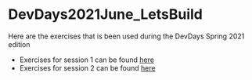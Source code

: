 # DevDays2021June_LetsBuild
Here are the exercises that is been used during the DevDays Spring 2021 edition

- Exercises for session 1 can be found [here](https://github.com/FirelyTeam/DevDays2021June_LetsBuild/tree/session1)
- Exercises for session 2 can be found [here](https://github.com/FirelyTeam/DevDays2021June_LetsBuild/tree/session2)
